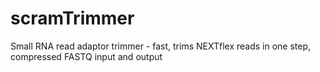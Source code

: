 # scramTrimmer
Small RNA read adaptor trimmer - fast, trims NEXTflex reads in one step, compressed FASTQ input and output
